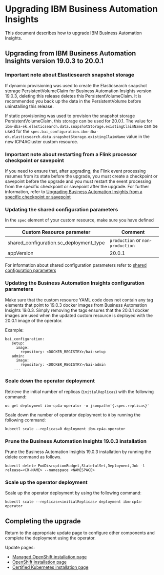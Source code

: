 # Upgrading IBM Business Automation Insights

This document describes how to upgrade IBM Business Automation Insights.

## Upgrading from IBM Business Automation Insights version 19.0.3 to 20.0.1

### Important note about Elasticsearch snapshot storage

If dynamic provisioning was used to create the Elasticsearch snapshot storage PersistentVolumeClaim for Business Automation Insights version 19.0.3, deleting this release deletes this PersistentVolumeClaim. It is recommended you back up the data in the PersistentVolume before uninstalling this release.

If static provisioning was used to provision the snapshot storage PersistentVolumeClaim, this storage can be used for 20.0.1. The value for `ibm-dba-ek.elasticsearch.data.snapshotStorage.existingClaimName` can be used for the `spec.bai_configuration.ibm-dba-ek.elasticsearch.data.snapshotStorage.existingClaimName` value in the new ICP4ACluster custom resource.

### Important note about restarting from a Flink processor checkpoint or savepoint

If you need to ensure that, after upgrading, the Flink event processing resumes from its state before the upgrade, you must create a checkpoint or savepoint before the upgrade and you must restart the event processing from the specific checkpoint or savepoint after the upgrade. For further information, refer to [Upgrading Business Automation Insights from a specific checkpoint or savepoint](./README_upgrade_savepoint.md)


### Updating the shared configuration parameters

In the `spec` element of your custom resource, make sure you have defined

| Custom Resource parameter                                                      |        Comment    |
| ------------------------------------------------------------------------------ | ------------------|
| shared_configuration.sc_deployment_type                                        |  `production` or `non-production`                  |
| appVersion                                                                     |  20.0.1           |

For information about shared configuration parameters refer to [shared configuration parameters](https://www.ibm.com/support/knowledgecenter/SSYHZ8_20.0.x/com.ibm.dba.ref/k8s_topics/ref_shared_config_params.html)

### Updating the Business Automation Insights configuration parameters

Make sure that the custom resource YAML code does not contain any tag elements that point to 19.0.3 docker images from Business Automation Insights 19.0.3. Simply removing the tags ensures that the 20.0.1 docker images are used when the updated custom resource is deployed with the 20.0.1 image of the operator.

Example:
``` Example my_icp4a_cr.yaml
bai_configuration:
   setup:
     image:
       repository: <DOCKER_REGISTRY>/bai-setup
   admin:
     image:
       repository: <DOCKER_REGISTRY>/bai-admin
    ...
```

### Scale down the operator deployment

Retrieve the initial number of replicas (`initialReplicas`) with the following command:

`oc get deployment ibm-cp4a-operator -o jsonpath='{.spec.replicas}'`

Scale down the number of operator deployment to `0` by running the following command:

`kubectl scale --replicas=0 deployment ibm-cp4a-operator`


### Prune the Business Automation Insights 19.0.3 installation
Prune the Business Automation Insights 19.0.3 installation by running the delete command as follows.

`kubectl delete PodDisruptionBudget,StatefulSet,Deployment,Job -l release=<CR-NAME> --namespace <NAMESPACE>`


### Scale up the operator deployment
Scale up the operator deployment by using the following command:

`kubectl scale --replicas=<initialReplicas> deployment ibm-cp4a-operator`

## Completing the upgrade

Return to the appropriate update page to configure other components and complete the deployment using the operator.

Update pages:
   - [Managed OpenShift installation page](../platform/roks/update.md)
   - [OpenShift installation page](../platform/ocp/update.md)
   - [Certified Kubernetes installation page](../platform/k8s/update.md)
